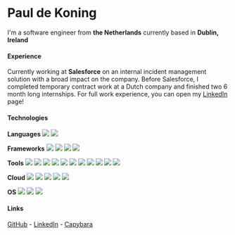 # Paul de Koning
I'm a software engineer from **the Netherlands** currently based in **Dublin, Ireland**

#### Experience
Currently working at **Salesforce** on an internal incident management solution with a broad impact on the company.
Before Salesforce, I completed temporary contract work at a Dutch company and finished two 6 month long internships.
For full work experience, you can open my [LinkedIn](https://www.linkedin.com/in/paul-de-koning-b9b68415b/) page!

#### Technologies

**Languages**
![](https://img.shields.io/badge/TypeScript-007ACC?style=for-the-badge&logo=typescript&logoColor=white) ![](https://img.shields.io/badge/java-5283a2?style=for-the-badge)

**Frameworks**
![](https://img.shields.io/badge/Express%20js-000000?style=for-the-badge&logo=express&logoColor=white) ![](https://img.shields.io/badge/Jest-C21325?style=for-the-badge&logo=jest&logoColor=white) ![](https://img.shields.io/badge/Spring_Boot-6DB33F?style=for-the-badge&logo=spring-boot&logoColor=white) ![](https://img.shields.io/badge/React-20232A?style=for-the-badge&logo=react&logoColor=61DAFB) 

**Tools**
![](https://img.shields.io/badge/Node%20js-339933?style=for-the-badge&logo=nodedotjs&logoColor=white)  ![](https://img.shields.io/badge/kubernetes-326ce5.svg?&style=for-the-badge&logo=kubernetes&logoColor=white) ![](https://img.shields.io/badge/Docker-2CA5E0?style=for-the-badge&logo=docker&logoColor=white) ![](https://img.shields.io/badge/Postman-FF6C37?style=for-the-badge&logo=Postman&logoColor=white)   ![](https://img.shields.io/badge/Apache_Kafka-231F20?style=for-the-badge&logo=apache-kafka&logoColor=white) ![](https://img.shields.io/badge/redis-%23DD0031.svg?&style=for-the-badge&logo=redis&logoColor=white) ![](https://img.shields.io/badge/PostgreSQL-316192?style=for-the-badge&logo=postgresql&logoColor=white) ![](https://img.shields.io/badge/Sonarqube-5190cf?style=for-the-badge&logo=sonarqube&logoColor=white) ![](https://img.shields.io/badge/Splunk-000000?style=for-the-badge&logo=Splunk&logoColor=white) ![](https://img.shields.io/badge/Grafana-F2F4F9?style=for-the-badge&logo=grafana&logoColor=orange&labelColor=F2F4F9) ![](https://img.shields.io/badge/Slack-4A154B?style=for-the-badge&logo=slack&logoColor=white)

**Cloud**
![](https://img.shields.io/badge/Amazon_Web_Services-FF9900?style=for-the-badge&logo=amazonwebservices&logoColor=white) ![](https://img.shields.io/badge/Salesforce-00A1E0?style=for-the-badge&logo=Salesforce&logoColor=white) ![](https://img.shields.io/badge/GitHub_Actions-2088FF?style=for-the-badge&logo=github-actions&logoColor=white) ![](https://img.shields.io/badge/Heroku-430098?style=for-the-badge&logo=heroku&logoColor=white)
![](https://img.shields.io/badge/Hetzner-D50C2D?style=for-the-badge&logo=hetzner&logoColor=white) 


**OS**
![](https://img.shields.io/badge/mac%20os-000000?style=for-the-badge&logo=apple&logoColor=white) ![](https://img.shields.io/badge/Windows-0078D6?style=for-the-badge&logo=windows&logoColor=white) ![](https://img.shields.io/badge/Linux-FCC624?style=for-the-badge&logo=linux&logoColor=black)


#### Links

[GitHub](https://github.com/PauldeKoning) - [LinkedIn](https://www.linkedin.com/in/paul-de-koning-b9b68415b/) - [Capybara](/image.jpg)
